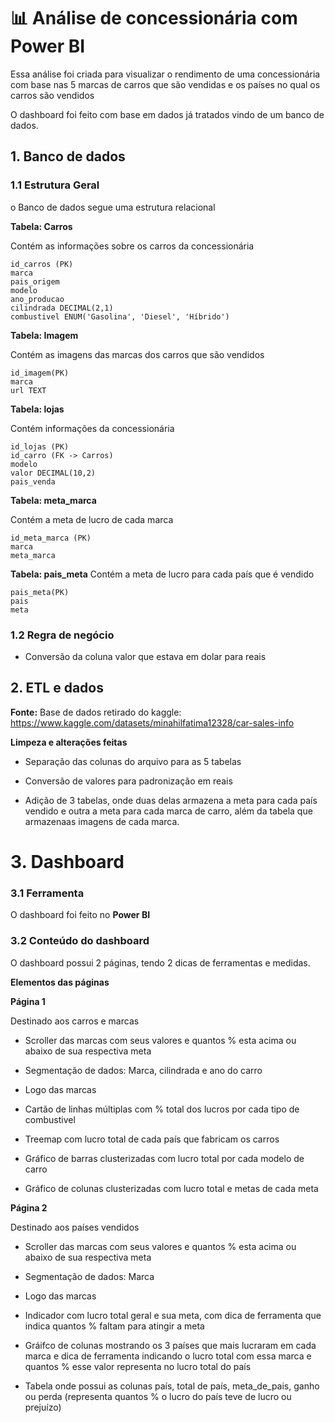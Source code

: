 # 📊 Análise de concessionária com Power BI

Essa análise foi criada para visualizar o rendimento de uma concessionária com base nas 5 marcas de carros que são vendidas e os países no qual os carros são vendidos

O dashboard foi feito com base em dados já tratados vindo de um banco de dados.

## 1. Banco de dados

### 1.1 Estrutura Geral
o Banco de dados segue uma estrutura relacional

**Tabela: Carros**

Contém as informações sobre os carros da concessionária

    id_carros (PK)
    marca
    pais_origem
    modelo
    ano_producao
    cilindrada DECIMAL(2,1)
    combustivel ENUM('Gasolina', 'Diesel', 'Híbrido')
**Tabela: Imagem**

Contém as imagens das marcas dos carros que são vendidos

    id_imagem(PK)
    marca
    url TEXT
**Tabela: lojas**

Contém informações da concessionária

    id_lojas (PK)
    id_carro (FK -> Carros)
    modelo
    valor DECIMAL(10,2)
    pais_venda
**Tabela: meta_marca**

Contém a meta de lucro de cada marca

    id_meta_marca (PK)
    marca
    meta_marca
**Tabela: pais_meta**
Contém a meta de lucro para cada país que é vendido

    pais_meta(PK)
    pais
    meta

### 1.2 Regra de negócio

- Conversão da coluna valor que estava em dolar para reais 

## 2. ETL e dados

**Fonte:** Base de dados retirado do kaggle: https://www.kaggle.com/datasets/minahilfatima12328/car-sales-info

**Limpeza e alterações feitas**

- Separação das colunas do arquivo para as 5 tabelas

- Conversão de valores para padronização em reais

- Adição de 3 tabelas, onde duas delas armazena a meta para cada país vendido e outra a meta para cada marca de carro, além da tabela que armazenaas imagens de cada marca.

# 3. Dashboard
### 3.1 Ferramenta

O dashboard foi feito no **Power BI**

### 3.2 Conteúdo do dashboard

O dashboard possui 2 páginas, tendo 2 dicas de ferramentas e medidas.

**Elementos das páginas**

**Página 1**

Destinado aos carros e marcas 

- Scroller das marcas com seus valores e quantos % esta acima ou abaixo de sua respectiva meta

- Segmentação de dados: Marca, cilindrada e ano do carro

- Logo das marcas

- Cartão de linhas múltiplas com % total dos lucros por cada tipo de combustivel

- Treemap com lucro total de cada país que fabricam os carros

- Gráfico de barras clusterizadas com lucro total por cada modelo de carro

- Gráfico de colunas clusterizadas com lucro total e metas de cada meta

**Página 2**

Destinado aos países vendidos

- Scroller das marcas com seus valores e quantos % esta acima ou abaixo de sua respectiva meta

- Segmentação de dados: Marca

- Logo das marcas

- Indicador com lucro total geral e sua meta, com dica de ferramenta que indica quantos % faltam para atingir a meta

- Gráifco de colunas mostrando os 3 países que mais lucraram em cada marca e dica de ferramenta indicando o lucro total com essa marca e quantos % esse valor representa no lucro total do país

- Tabela onde possui as colunas país, total de país, meta_de_pais, ganho ou perda (representa quantos % o lucro do país teve de lucro ou prejuízo)
